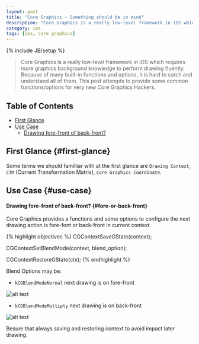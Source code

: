 ```yaml
---
layout: post
title: "Core Graphics - Something should be in mind"
description: "Core Graphics is a really low-level framework in iOS which requires more graphics background knowledge to perform drawing fluently. Because of many built-in functions and options, it is hard to catch and understand all of them. This post attempts to provide some common functions/options for very new Core Graphics Hackers."
category: ios
tags: [ios, core graphics]
---
```

{% include JB/setup %}
> Core Graphics is a really low-level framework in iOS which requires more graphics background knowledge to perform drawing fluently. Because of many built-in functions and options, it is hard to catch and understand all of them. This post attempts to provide some common functions/options for very new Core Graphics Hackers.

## Table of Contents
- [First Glance](#first-glance)
- [Use Case](#use-case)
	- [Drawing fore-front of back-front?](#fore-or-back-front)

## First Glance {#first-glance}
Some terms we should familliar with at the first glance are ```Drawing Context```, ```CTM``` (Current Transformation Matrix), ```Core Graphics Coordinate```.


## Use Case {#use-case}
#### Drawing fore-front of back-front? {#fore-or-back-front}
Core Graphics provides a functions and some options to configure the next drawing action is fore-font or back-front in current context.

{% highlight objectivec %}
CGContextSaveGState(context);

CGContextSetBlendMode(context, blend_option);

CGContextRestoreGState(ctx);
{% endhighlight %}

Blend Options may be:

- ```kCGBlendModeNormal``` next drawing is on fore-front

![alt text](http://hugo53.github.io/images/coregraphics/fore-front.png "fore front")

- ```kCGBlendModeMultiply``` next drawing is on back-front

![alt text](http://hugo53.github.io/images/coregraphics/back-front.png "back front")

Besure that always saving and restoring context to avoid impact later drawing. 